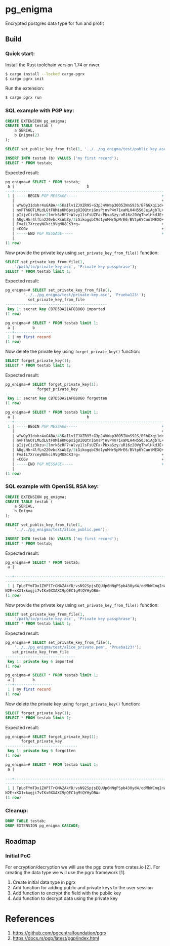 # pg_enigma

Encrypted postgres data type for fun and profit

## Build

### Quick start:

Install the Rust toolchain version 1.74 or nwer.

```bash
$ cargo install --locked cargo-pgrx
$ cargo pgrx init
```


Run the extension:

```bash
$ cargo pgrx run
```

### SQL example with PGP key:

```sql
CREATE EXTENSION pg_enigma;
CREATE TABLE testab (
    a SERIAL, 
    b Enigma(2)
);

SELECT set_public_key_from_file(1, '../../pg_enigma/test/public-key.asc'); 

INSERT INTO testab (b) VALUES ('my first record');
SELECT * FROM testab;
```

Expected result: 

```sql
pg_enigma=# SELECT * FROM testab;
 a |                                b                                 
---+------------------------------------------------------------------
 1 | -----BEGIN PGP MESSAGE-----                                     +
   |                                                                 +
   | wYwDy31dohr4uGABA/45KaIlv1ZJXZR95+G3pJ4VWap30O5INnS9JS/BFhGXqi1d+
   | nvFTh6OTLMLdLGtFOMieUM6pxig8I0QtniGmsPjnvP4m71xaMLH4H5S0JeiAgbTL+
   | pIijvCiz3kzu+2lmrk6zRF7+Wlvy1lsFsUZFa/PbxaSzy/uR16z20VgThvlHkdJE+
   | AUgLHhr4lfLn220vbcXsWbZy/3iGikogqbC9d1yuMHr5pMrE6/BVtp6YCuntMEXQ+
   | Fva1L7XrceyNGkci9VgMU8CK3rg=                                    +
   | =COGv                                                           +
   | -----END PGP MESSAGE-----                                       +
   | 
(1 row)
```

Now provide the private key using `set_private_key_from_file()` function:

```sql
SELECT set_private_key_from_file(1, 
	'/path/to/private-key.asc', 'Private key passphrase');
SELECT * FROM testab limit 1;
```

Expected result:

```sql
pg_enigma=# SELECT set_private_key_from_file(1, 
        '../../pg_enigma/test/private-key.asc', 'Prueba123!');
          set_private_key_from_file          
---------------------------------------------
 key 1: secret key CB7D5DA21AF8B860 imported
(1 row)

pg_enigma=# SELECT * FROM testab limit 1;
 a |        b        
---+-----------------
 1 | my first record
(1 row)
```


Now delete the private key using `forget_private_key()` function:

```sql
SELECT forget_private_key(1);
SELECT * FROM testab limit 1;
```
Expected result: 

```sql
pg_enigma=# SELECT forget_private_key(1);
              forget_private_key              
----------------------------------------------
 key 1: secret key CB7D5DA21AF8B860 forgotten
(1 row)

pg_enigma=# SELECT * FROM testab limit 1;
 a |                                b                                 
---+------------------------------------------------------------------
 1 | -----BEGIN PGP MESSAGE-----                                     +
   |                                                                 +
   | wYwDy31dohr4uGABA/45KaIlv1ZJXZR95+G3pJ4VWap30O5INnS9JS/BFhGXqi1d+
   | nvFTh6OTLMLdLGtFOMieUM6pxig8I0QtniGmsPjnvP4m71xaMLH4H5S0JeiAgbTL+
   | pIijvCiz3kzu+2lmrk6zRF7+Wlvy1lsFsUZFa/PbxaSzy/uR16z20VgThvlHkdJE+
   | AUgLHhr4lfLn220vbcXsWbZy/3iGikogqbC9d1yuMHr5pMrE6/BVtp6YCuntMEXQ+
   | Fva1L7XrceyNGkci9VgMU8CK3rg=                                    +
   | =COGv                                                           +
   | -----END PGP MESSAGE-----                                       +
   | 
(1 row)
```
### SQL example with OpenSSL RSA key:

```sql
CREATE EXTENSION pg_enigma;
CREATE TABLE testab (
    a SERIAL, 
    b Enigma
);

SELECT set_public_key_from_file(1, 
    '../../pg_enigma/test/alice_public.pem'); 

INSERT INTO testab (b) VALUES ('my first record');
SELECT * FROM testab;
```

Expected result: 

```sql
pg_enigma=# SELECT * FROM testab;
 a |                                                                                      b                                            
                                           
---+-----------------------------------------------------------------------------------------------------------------------------------
-------------------------------------------
 1 | TpLdFYmTDx1ZHPlTrGMAZAkYD/vsN92SpjsEQUUp6HNgPSpb430yd4/odMbWCmqInWnyE7po5uUEp5O6h2/+uqne8OZPChUt7erb8MshnkhKdUa50yIDrcy0KcJ8tglrND
N2E+xKX1xkxgji7vIKx0XXAXC9pQEC1gMtQYHyOBA=
(1 row)
```

Now provide the private key using `set_private_key_from_file()` function:

```sql
SELECT set_private_key_from_file(1, 
	'/path/to/private-key.asc', 'Private key passphrase');
SELECT * FROM testab limit 1;
```

Expected result:

```sql
pg_enigma=# SELECT set_private_key_from_file(1, 
    '../../pg_enigma/test/alice_private.pem', 'Prueba123!');
   set_private_key_from_file   
-------------------------------
 key 1: private key 6 imported
(1 row)

pg_enigma=# SELECT * FROM testab limit 1;
 a |        b        
---+-----------------
 1 | my first record
(1 row)
```


Now delete the private key using `forget_private_key()` function:

```sql
SELECT forget_private_key(1);
SELECT * FROM testab limit 1;
```
Expected result: 

```sql
pg_enigma=# SELECT forget_private_key(1);
       forget_private_key       
--------------------------------
 key 1: private key 6 forgotten
(1 row)

pg_enigma=# SELECT * FROM testab limit 1;
 a |                                                                                      b                                            
                                           
---+-----------------------------------------------------------------------------------------------------------------------------------
-------------------------------------------
 1 | TpLdFYmTDx1ZHPlTrGMAZAkYD/vsN92SpjsEQUUp6HNgPSpb430yd4/odMbWCmqInWnyE7po5uUEp5O6h2/+uqne8OZPChUt7erb8MshnkhKdUa50yIDrcy0KcJ8tglrND
N2E+xKX1xkxgji7vIKx0XXAXC9pQEC1gMtQYHyOBA=
(1 row)

```


### Cleanup:
```sql
DROP TABLE testab;
DROP EXTENSION pg_enigma CASCADE;
```

## Roadmap

### Initial PoC

For encryption/decryption we will use the pgp crate from crates.io [2].
For creating the data type we will use the pgrx framework [1].

1. Create initial data type in pgrx
2. Add function for adding public and private keys to the user session
3. Add function to encrypt the field with the public key
4. Add function to decrypt data using the private key


# References

1. https://github.com/pgcentralfoundation/pgrx
2. https://docs.rs/pgp/latest/pgp/index.html
